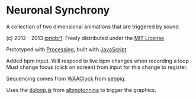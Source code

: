 Neuronal Synchrony
==================

A collection of two dimensional animations that are triggered by sound.

(c) 2012 - 2013 [jonobr1](http://jonobr1.com/). Freely distributed under the [MIT License](http://opensource.org/licenses/MIT).

Prototyped with [Processing](http://processing.org/), built with [JavaScript](http://jonobr1.github.com/two.js).

Added bpm input. Will respond to live bpm changes when recording a loop. Must change focus (click on screen) from input for this change to register.

Sequencing comes from [WAAClock](https://github.com/sebpiq/WAAClock) from [sebpiq](https://github.com/sebpiq).

Uses the [duloop.js](https://github.com/albinotonnina/Neuronal-Synchrony/commit/e4f4268f0d187ae76f31dc73470c3a38aca86ca1)
from  [albinotonnina](https://github.com/albinotonnina) to trigger the graphics.



